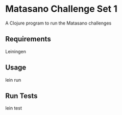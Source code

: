 # Matasano Challenge Set 1

A Clojure program to run the Matasano challenges

## Requirements

Leiningen

## Usage

lein run

## Run Tests

lein test

